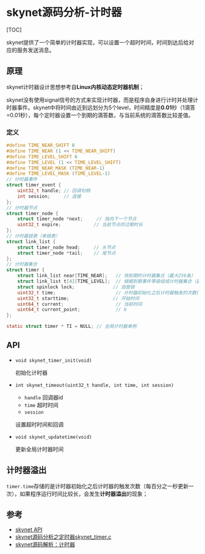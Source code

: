 # skynet源码分析-计时器

[TOC]

skynet提供了一个简单的计时器实现，可以设置一个超时时间，时间到达后给对应的服务发送消息。



## 原理

skynet计时器设计思想参考自**Linux内核动态定时器机制**；

skynet没有使用signal信号的方式来实现计时器，而是程序自身进行计时并处理计时器事件。skynet中将时间由近到远划分为5个level，时间精度是**0.01**秒（1滴答=0.01秒），每个定时器设置一个到期的滴答数，与当前系统的滴答数比较差值。

### 定义

```c
#define TIME_NEAR_SHIFT 8
#define TIME_NEAR (1 << TIME_NEAR_SHIFT)
#define TIME_LEVEL_SHIFT 6
#define TIME_LEVEL (1 << TIME_LEVEL_SHIFT)
#define TIME_NEAR_MASK (TIME_NEAR-1)
#define TIME_LEVEL_MASK (TIME_LEVEL-1)
// 计时器事件
struct timer_event {
	uint32_t handle; // 回调句柄
	int session;     // 连接
};
// 计时器节点
struct timer_node {
	struct timer_node *next; 	 // 指向下一个节点
	uint32_t expire;			// 当前节点的过期时长
};
// 计时器链表（单链表）
struct link_list {
	struct timer_node head;		// 头节点
	struct timer_node *tail;	// 尾节点
};
// 计时器集合
struct timer {
	struct link_list near[TIME_NEAR];	// 快到期的计时器集合（最大256条）
	struct link_list t[4][TIME_LEVEL];  // 根据到期事件等级组成计时器集合（最大64级）
	struct spinlock lock;			   // 自旋锁
	uint32_t time;                      // 计时器初始化之后计时器触发的次数(每百分之一秒更新一次)
	uint32_t starttime;				   // 开始时间
	uint64_t current;                   // 当前时间
	uint64_t current_point;             // b
};

static struct timer * TI = NULL; // 全局计时器单例
```



## API

- `void skynet_timer_init(void)`

  初始化计时器

- `int skynet_timeout(uint32_t handle, int time, int session)`

  - `handle` 回调器id
  - `time` 超时时间
  - `session`

  设置超时时间和回调

- `void skynet_updatetime(void) `

  更新全局计时器时间



## 计时器溢出

`timer.time`存储的是计时器初始化之后计时器的触发次数（每百分之一秒更新一次），如果程序运行时间比较长，会发生**计时器溢出**的现象；



## 参考

- [skynet API](https://github.com/cloudwu/skynet/wiki/APIList)
- [skynet源码分析之定时器skynet_timer.c](https://www.cnblogs.com/RainRill/p/8516430.html)
- [skynet源码解析：计时器](https://blog.csdn.net/suzuiyue/article/details/72713875)

